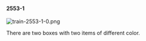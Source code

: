 #### 2553-1
![train-2553-1-0.png](https://github.com/lil-lab/nlvr/raw/master/nlvr/train/images/0/train-2553-1-0.png "train-2553-1-0.png")

There are two boxes with two items of different color.